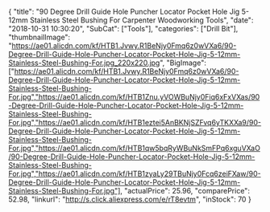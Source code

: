 {
	"title": "90 Degree Drill Guide Hole Puncher Locator Pocket Hole Jig 5-12mm Stainless Steel Bushing For Carpenter Woodworking Tools",
	"date": "2018-10-31 10:30:20",
	"SubCat": ["Tools"],
	"categories": ["Drill Bit"],
	"thumbnailImage": "https://ae01.alicdn.com/kf/HTB1.Jvwy.R1BeNjy0Fmq6z0wVXa6/90-Degree-Drill-Guide-Hole-Puncher-Locator-Pocket-Hole-Jig-5-12mm-Stainless-Steel-Bushing-For.jpg_220x220.jpg",
	"BigImage": ["https://ae01.alicdn.com/kf/HTB1.Jvwy.R1BeNjy0Fmq6z0wVXa6/90-Degree-Drill-Guide-Hole-Puncher-Locator-Pocket-Hole-Jig-5-12mm-Stainless-Steel-Bushing-For.jpg","https://ae01.alicdn.com/kf/HTB1Znu.yVOWBuNjy0Fiq6xFxVXas/90-Degree-Drill-Guide-Hole-Puncher-Locator-Pocket-Hole-Jig-5-12mm-Stainless-Steel-Bushing-For.jpg","https://ae01.alicdn.com/kf/HTB1eztei5AnBKNjSZFvq6yTKXXa9/90-Degree-Drill-Guide-Hole-Puncher-Locator-Pocket-Hole-Jig-5-12mm-Stainless-Steel-Bushing-For.jpg","https://ae01.alicdn.com/kf/HTB1qw5bqRyWBuNkSmFPq6xguVXaO/90-Degree-Drill-Guide-Hole-Puncher-Locator-Pocket-Hole-Jig-5-12mm-Stainless-Steel-Bushing-For.jpg","https://ae01.alicdn.com/kf/HTB1zyaLy29TBuNjy0Fcq6zeiFXaw/90-Degree-Drill-Guide-Hole-Puncher-Locator-Pocket-Hole-Jig-5-12mm-Stainless-Steel-Bushing-For.jpg"],
	"actualPrice": 25.96,
	"comparePrice": 52.98,
	"linkurl": "http://s.click.aliexpress.com/e/rT8evtm",
	"inStock": 70
}
